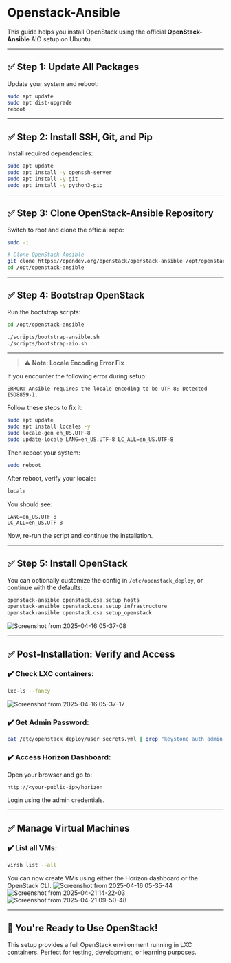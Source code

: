 # Openstack-Ansible

This guide helps you install OpenStack using the official **OpenStack-Ansible** AIO setup on Ubuntu.

---

## ✅ Step 1: Update All Packages

Update your system and reboot:

```bash
sudo apt update
sudo apt dist-upgrade
reboot
```

---

## ✅ Step 2: Install SSH, Git, and Pip

Install required dependencies:

```bash
sudo apt update
sudo apt install -y openssh-server
sudo apt install -y git
sudo apt install -y python3-pip
```

---

## ✅ Step 3: Clone OpenStack-Ansible Repository

Switch to root and clone the official repo:

```bash
sudo -i

# Clone OpenStack-Ansible
git clone https://opendev.org/openstack/openstack-ansible /opt/openstack-ansible
cd /opt/openstack-ansible

```

---

## ✅ Step 4: Bootstrap OpenStack

Run the bootstrap scripts:

```bash
cd /opt/openstack-ansible

./scripts/bootstrap-ansible.sh
./scripts/bootstrap-aio.sh
```
---

> ⚠️ **Note: Locale Encoding Error Fix**

If you encounter the following error during setup:

```
ERROR: Ansible requires the locale encoding to be UTF-8; Detected ISO8859-1.
```

Follow these steps to fix it:

```bash
sudo apt update
sudo apt install locales -y
sudo locale-gen en_US.UTF-8
sudo update-locale LANG=en_US.UTF-8 LC_ALL=en_US.UTF-8
```

Then reboot your system:

```bash
sudo reboot
```

After reboot, verify your locale:

```bash
locale
```

You should see:

```
LANG=en_US.UTF-8
LC_ALL=en_US.UTF-8
```

Now, re-run the script and continue the installation.


---

## ✅ Step 5: Install OpenStack

You can optionally customize the config in `/etc/openstack_deploy`, or continue with the defaults:

```bash
openstack-ansible openstack.osa.setup_hosts
openstack-ansible openstack.osa.setup_infrastructure
openstack-ansible openstack.osa.setup_openstack
```
![Screenshot from 2025-04-16 05-37-08](https://github.com/user-attachments/assets/1654f34c-402d-4abb-8b0a-cc5110bf1b72)


---

## ✅ Post-Installation: Verify and Access

### ✔️ Check LXC containers:

```bash
lxc-ls --fancy
```
![Screenshot from 2025-04-16 05-37-17](https://github.com/user-attachments/assets/ed82ab10-49a6-48b7-a64c-060802104e71)


### ✔️ Get Admin Password:

```bash
cat /etc/openstack_deploy/user_secrets.yml | grep "keystone_auth_admin_password"
```

### ✔️ Access Horizon Dashboard:

Open your browser and go to:

```
http://<your-public-ip>/horizon
```

Login using the admin credentials.

---

## ✅ Manage Virtual Machines

### ✔️ List all VMs:

```bash
virsh list --all
```

You can now create VMs using either the Horizon dashboard or the OpenStack CLI.
![Screenshot from 2025-04-16 05-35-44](https://github.com/user-attachments/assets/b1412b27-402d-4e83-bfc8-2d3bb7d0bd01)
![Screenshot from 2025-04-21 14-22-03](https://github.com/user-attachments/assets/78fb79de-4f3e-447f-849e-c192bbee4631)
![Screenshot from 2025-04-21 09-50-48](https://github.com/user-attachments/assets/234bf390-dabf-4e15-b720-41a4cc196cc7)


---

## 🚀 You're Ready to Use OpenStack!

This setup provides a full OpenStack environment running in LXC containers. Perfect for testing, development, or learning purposes.
